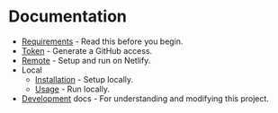 # Documentation

- [Requirements](requirements.md) - Read this before you begin.
- [Token](token.md) - Generate a GitHub access.
- [Remote](remote.md) - Setup and run on Netlify.
- Local
    - [Installation](installation.md) - Setup locally.
    - [Usage](usage.md) - Run locally.
- [Development](development/) docs - For understanding and modifying this project.
